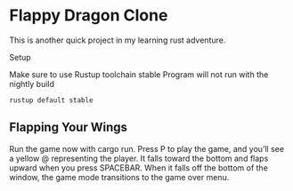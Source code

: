 # Flappy Dragon Clone

This is another quick project in my learning rust adventure.

Setup 

Make sure to use Rustup toolchain stable
Program will not run with the nightly build 

```rustup default stable```


## Flapping Your Wings

Run the game now with cargo run. Press P to play the game, and you’ll see a yellow @ representing the player. It falls toward the bottom and flaps upward when you press SPACEBAR. When it falls off the bottom of the window, the game mode transitions to the game over menu.